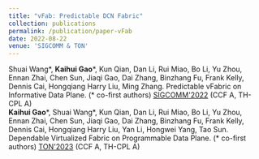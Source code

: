 ```yaml
---
title: "vFab: Predictable DCN Fabric"
collection: publications
permalink: /publication/paper-vFab
date: 2022-08-22
venue: 'SIGCOMM & TON'
---
```

Shuai Wang\*, **Kaihui Gao**\*, Kun Qian, Dan Li, Rui Miao, Bo Li, Yu Zhou, Ennan Zhai, Chen Sun, Jiaqi Gao, Dai Zhang, Binzhang Fu, Frank Kelly, Dennis Cai, Hongqiang Harry Liu, Ming Zhang. Predictable vFabric on Informative Data Plane. (\* co-first authors) [SIGCOMM'2022](https://conferences.sigcomm.org/sigcomm/2022/) (CCF A, TH-CPL A)     
**Kaihui Gao**\*, Shuai Wang\*, Kun Qian, Dan Li, Rui Miao, Bo Li, Yu Zhou, Ennan Zhai, Chen Sun, Jiaqi Gao, Dai Zhang, Binzhang Fu, Frank Kelly, Dennis Cai, Hongqiang Harry Liu, Yan Li, Hongwei Yang, Tao Sun. Dependable Virtualized Fabric on Programmable Data Plane. (\* co-first authors) [TON'2023](https://ieeexplore.ieee.org/document/10017157) (CCF A, TH-CPL A)
